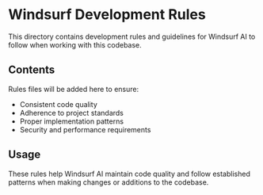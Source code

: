 
# Windsurf Development Rules

This directory contains development rules and guidelines for Windsurf AI to follow when working with this codebase.

## Contents

Rules files will be added here to ensure:
- Consistent code quality
- Adherence to project standards
- Proper implementation patterns
- Security and performance requirements

## Usage

These rules help Windsurf AI maintain code quality and follow established patterns when making changes or additions to the codebase.
